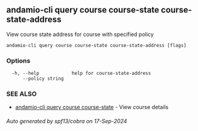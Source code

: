 ## andamio-cli query course course-state course-state-address

View course state address for course with specified policy

```
andamio-cli query course course-state course-state-address [flags]
```

### Options

```
  -h, --help            help for course-state-address
      --policy string   
```

### SEE ALSO

* [andamio-cli query course course-state](andamio-cli_query_course_course-state.md)	 - View course details

###### Auto generated by spf13/cobra on 17-Sep-2024
